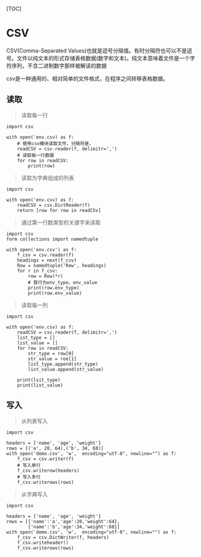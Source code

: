 [TOC]

# CSV

CSV(Comma-Separated Values)也就是逗号分隔值。有时分隔符也可以不是逗号。文件以纯文本的形式存储表格数据(数字和文本)。纯文本意味着文件是一个字符序列，不含二进制数字那样被解读的数据

csv是一种通用的、相对简单的文件格式，在程序之间转移表格数据。

##  读取

> 读取每一行

```
import csv

with open('env.csv) as f:
	# 使用csv模块读取文件，分隔符是，
	readCSV = csv.reader(f, delimitr=',')
	# 读取每一行数据
	for row in readCSV:
		print(row)
```

> 读取为字典组成的列表

```
import csv

with open('env.csv) as f:
	readCSV = csv.DictReader(f)
	return [row for row in readCSv]
```

> 通过第一行数类型的关键字来读取

```
import csv
form collections import namedtuple

with open('env.csv') as f:
	f_csv = csv.reader(f)
	headings = next(f_csv)
	Row = namedtuple('Row', headings)
	for r in f_csv:
		row = Row(*r)
		# 首行为env_type，env_value
		print(row.env_type)
		print(row.env_value)
```

> 读取每一列

```
import csv

with open('env.csv) as f:
	readCSV = csv.reader(f, delimitr=',')
	list_type = []
	list_value = []
	for row in readCSV:
		str_type = row[0]
		str_value = roe[1]
		list_type.append(str_type)
		list_value.append(str_value)
	
	print(lsit_type)
	print(list_value)
```

## 写入

> 从列表写入

```
import csv

headers = ['name', 'age', 'weight']
rows = [('a', 20, 64),('b', 34, 68)]
with open('demo.csv', 'w',  encoding="utf-8", newline="") as f:
	f_csv = csv.writer(f)
	# 写入单行
	f_csv.writerow(headers)
	# 写入多行
	f_csv.writerows(rows)
```

> 从字典写入

```
import csv

headers = ['name', 'age', 'weight']
rows = [{'name':'a','age':20,'weight':64},
	    {'name':'b','age':34,'weight':68}]
with open('demo.csv', 'w',  encoding="utf-8", newline="") as f:
	f_csv = csv.DictWriter(f, headers)
	f_csv.writeheader()
	f_csv.writerows(rows)
```

